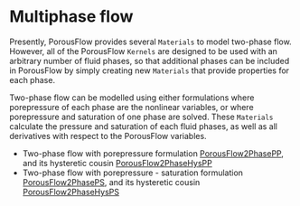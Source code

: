 # Multiphase flow

Presently, PorousFlow provides several `Materials` to model two-phase flow. However,
all of the PorousFlow `Kernels` are designed to be used with an arbitrary number of
fluid phases, so that additional phases can be included in PorousFlow by simply creating
new `Materials` that provide properties for each phase.

Two-phase flow can be modelled using either formulations where porepressure of
each phase are the nonlinear variables, or where porepressure and saturation of
one phase are solved. These `Materials` calculate the pressure and saturation of each
fluid phases, as well as all derivatives with respect to the PorousFlow variables.

- Two-phase flow with porepressure formulation [PorousFlow2PhasePP](/PorousFlow2PhasePP.md), and its hysteretic cousin [PorousFlow2PhaseHysPP](/PorousFlow2PhaseHysPP.md)
- Two-phase flow with porepressure - saturation formulation [PorousFlow2PhasePS](/PorousFlow2PhasePS.md), and its hysteretic cousin [PorousFlow2PhaseHysPS](/PorousFlow2PhaseHysPS.md)
